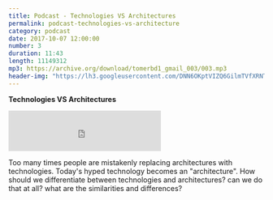 ```yaml
---
title: Podcast - Technologies VS Architectures
permalink: podcast-technologies-vs-architecture
category: podcast
date: 2017-10-07 12:00:00
number: 3
duration: 11:43
length: 11149312
mp3: https://archive.org/download/tomerbd1_gmail_003/003.mp3
header-img: "https://lh3.googleusercontent.com/DNN6OKptVIZQ6GilmTVfXRNTxC-IIHVGTJmL7eBLjcCh5EUE1czdMvtE--kp1GrMYjebW8SNS3ww2bMk9nwvU8qRfzFdMq3EeUmTaFHNkTNVtOzQdH4Y8LMfECd9Mv1k0pgF4r6DtKR3cQEoWZdwEcYW_HOgKK9ml0xyacwVFGO4R__qpMtIWAZkFxP6IsJqs7-lp20uu99VCZQEU-4oaeUGADlurbb9ZoMzVIvgd1OjIbbjLe0HR_ovXB_79YyjJzWRkDc-lyvRyuLNRBIqse8tDcAmkS0AYtG0cv0xOzWMerFxV9UqbU4PzK1KjXZngv05PubU7I5LzGqIwfMcuC-YJ1zLuXdqyQNh7nkHdjV8HoMt2lJkjY9IalOOx37Iu1Dhb7T3rLWEe6V4y5WY1y0xvoafQszBqlR4x2gNNX1K50mS6ItP_w_hNNyO1g5iDzYiE_gy6Z48WRg7Ic_3fS7YzMVlyw9ZIEjQ9qh5mGhSMEdikv1gDIropwXx2oOf3Ygl3j_vBiJulUvKkL7bRgXcmVKWujR3GYA3Ryu1o7h71oC0tQc12a8dCQttqitIgXOFjEELSAMaAgggZYhhuN7mLEDQ4BeiIB7sHVg5Wjw=w1024-h512-no"
---
```


**Technologies VS Architectures**

<iframe src="https://archive.org/download/tomerbd1_gmail_003/003.mp3" width="300" height="80" frameborder="0" webkitallowfullscreen="true" mozallowfullscreen="true" allowfullscreen></iframe>

Too many times people are mistakenly replacing architectures with technologies.  Today's hyped technology becomes an "architecture".  How should we differentiate between technologies and architectures? can we do that at all? what are the similarities and differences?
 
 